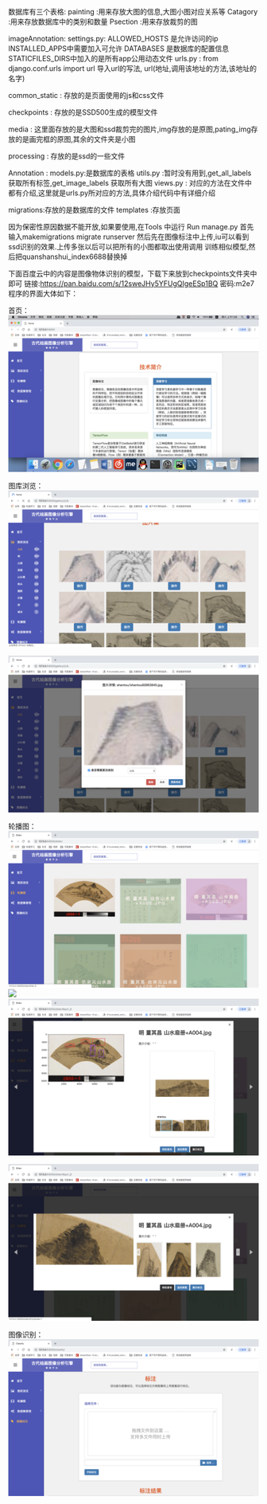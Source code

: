 
数据库有三个表格:
painting :用来存放大图的信息,大图小图对应关系等
Catagory :用来存放数据库中的类别和数量
Psection :用来存放裁剪的图




imageAnnotation:
settings.py:   ALLOWED_HOSTS 是允许访问的ip      INSTALLED_APPS中需要加入可允许
DATABASES 是数据库的配置信息       STATICFILES_DIRS中加入的是所有app公用动态文件
urls.py    :   from django.conf.urls import url 导入url的写法, url(地址,调用该地址的方法,该地址的 名字)

common_static  :  存放的是页面使用的js和css文件

checkpoints    :  存放的是SSD500生成的模型文件

media          :  这里面存放的是大图和ssd裁剪完的图片,img存放的是原图,pating_img存放的是画完框的原图,其余的文件夹是小图

processing     :  存放的是ssd的一些文件

Annotation     :
models.py:是数据库的表格
utils.py :暂时没有用到,get_all_labels 获取所有标签,get_image_labels 获取所有大图
views.py : 对应的方法在文件中都有介绍,这里就是urls.py所对应的方法,具体介绍代码中有详细介绍

migrations:存放的是数据库的文件
templates :存放页面

因为保密性原因数据不能开放,如果要使用,在Tools 中运行 Run manage.py 首先输入makemigrations    migrate  runserver
然后先在图像标注中上传,iu可以看到ssd识别的效果.上传多张以后可以把所有的小图都取出使用调用       训练相似模型,然后把quanshanshui_index6688替换掉

下面百度云中的内容是图像物体识别的模型，下载下来放到checkpoints文件夹中即可
链接:https://pan.baidu.com/s/12sweJHy5YFUgQIgeESp1BQ  密码:m2e7
程序的界面大体如下：

首页：
![](pictures/index.png )


图库浏览：
![](pictures/gallery.png )

![](pictures/gallery2.png )


轮播图：
![](pictures/slider.png )
![](pictures/slider2.png )
![](pictures/slider3.png )

![](pictures/slider4.png )




图像识别：
![](pictures/clasify.png )

